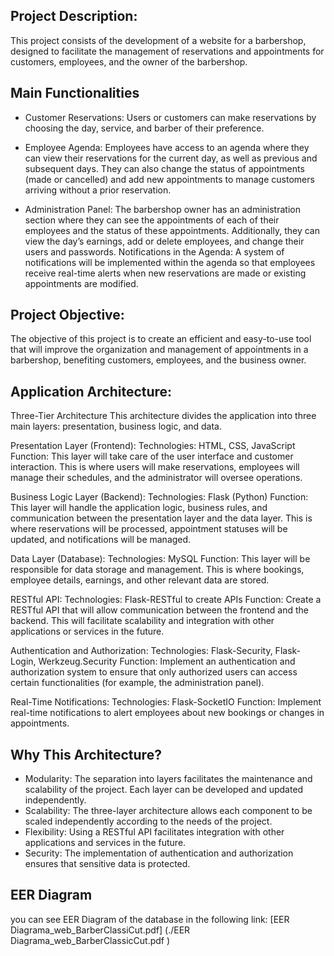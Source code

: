 ## Project Description:
This project consists of the development of a website for a barbershop, designed to facilitate the management of reservations and appointments for customers, employees, and the owner of the barbershop.

## Main Functionalities
* Customer Reservations: Users or customers can make reservations by choosing the day, service, and barber of their preference.
  
* Employee Agenda: Employees have access to an agenda where they can view their reservations for the current day, as well as previous and
subsequent days. They can also change the status of appointments (made or cancelled) and add new appointments to manage customers arriving without a prior reservation.

* Administration Panel: The barbershop owner has an administration section where they can see the appointments of each of their employees and the status of these appointments. Additionally, they can view the day’s earnings, add or delete employees, and change their users and passwords.
Notifications in the Agenda: A system of notifications will be implemented within the agenda so that employees receive real-time alerts when new reservations are made or existing appointments are modified.

## Project Objective:
The objective of this project is to create an efficient and easy-to-use tool that will improve the organization and management of appointments in a barbershop, benefiting customers, employees, and the business owner.

## Application Architecture:
Three-Tier Architecture
This architecture divides the application into three main layers: presentation, business logic, and data.

Presentation Layer (Frontend):
Technologies: HTML, CSS, JavaScript
Function: This layer will take care of the user interface and customer interaction. This is where users will make reservations, employees will manage their schedules, and the administrator will oversee operations.

Business Logic Layer (Backend):
Technologies: Flask (Python)
Function: This layer will handle the application logic, business rules, and communication between the presentation layer and the data layer. This is where reservations will be processed, appointment statuses will be updated, and notifications will be managed.

Data Layer (Database):
Technologies: MySQL
Function: This layer will be responsible for data storage and management. This is where bookings, employee details, earnings, and other relevant data are stored.

RESTful API:
Technologies: Flask-RESTful to create APIs
Function: Create a RESTful API that will allow communication between the frontend and the backend. This will facilitate scalability and integration with other applications or services in the future.

Authentication and Authorization:
Technologies: Flask-Security, Flask-Login, Werkzeug.Security
Function: Implement an authentication and authorization system to ensure that only authorized users can access certain functionalities (for example, the administration panel).

Real-Time Notifications:
Technologies: Flask-SocketIO
Function: Implement real-time notifications to alert employees about new bookings or changes in appointments.

## Why This Architecture?
* Modularity: The separation into layers facilitates the maintenance and scalability of the project. Each layer can be developed and updated independently.
* Scalability: The three-layer architecture allows each component to be scaled independently according to the needs of the project.
* Flexibility: Using a RESTful API facilitates integration with other applications and services in the future.
* Security: The implementation of authentication and authorization ensures that sensitive data is protected.

## EER Diagram
you can see EER Diagram of the database in the following link: [EER Diagrama_web_BarberClassiCut.pdf] (./EER Diagrama_web_BarberClassicCut.pdf
)
